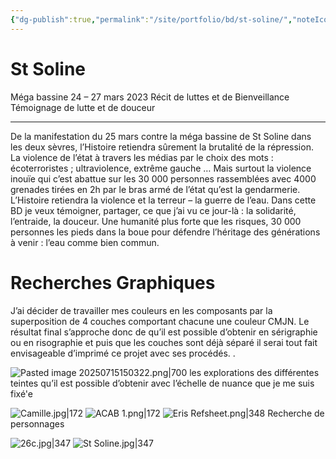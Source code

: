 ```yaml
---
{"dg-publish":true,"permalink":"/site/portfolio/bd/st-soline/","noteIcon":""}
---
```



# St Soline

Méga bassine 24 – 27 mars 2023
Récit de luttes et de Bienveillance
Témoignage de lutte et de douceur
____________
De la manifestation du 25 mars contre la méga bassine de St Soline dans les deux sèvres, l’Histoire retiendra sûrement la brutalité de la répression. La violence de l’état à travers les médias par le choix des mots : écoterroristes ; ultraviolence, extrême gauche … Mais surtout la violence inouïe qui c’est abattue sur les 30 000 personnes rassemblées avec 4000 grenades tirées en 2h par le bras armé de l’état qu’est la gendarmerie. L’Histoire retiendra la violence et la terreur – la guerre de l’eau. 
Dans cette BD je veux témoigner, partager, ce que j’ai vu ce jour-là : la solidarité, l’entraide, la douceur. Une humanité plus forte que les risques, 30 000 personnes les pieds dans la boue pour défendre l’héritage des générations à venir : l’eau comme bien
commun.

# Recherches Graphiques

J’ai décider de travailler mes couleurs en les composants par la superposition de 4 couches comportant chacune une couleur CMJN. Le résultat final s’approche donc de qu’il est possible d’obtenir en sérigraphie ou en risographie et puis que les couches sont déjà séparé il serai tout fait envisageable d’imprimé ce projet avec ses procédés.
.

![Pasted image 20250715150322.png|700](/img/user/Pasted%20image%2020250715150322.png)
les explorations des différentes teintes qu’il est possible d’obtenir avec l’échelle de nuance que je me suis fixé'e

![Camille.jpg|172](/img/user/Projets/Mega%20Bassine/ressources/Camille.jpg) ![ACAB 1.png|172](/img/user/Projets/Mega%20Bassine/ressources/ACAB%201.png)    ![Eris Refsheet.png|348](/img/user/Projets/Mega%20Bassine/ressources/Eris%20Refsheet.png)
Recherche de personnages


![26c.jpg|347](/img/user/Projets/Mega%20Bassine/ressources/26c.jpg)  ![St Soline.jpg|347](/img/user/Projets/Mega%20Bassine/ressources/St%20Soline.jpg)



